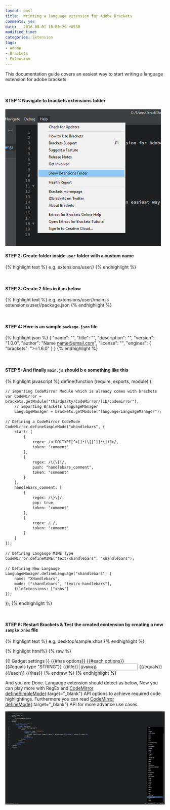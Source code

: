 ```yaml
---
layout: post
title:  Wrinting a language extension for Adobe Brackets
comments: yes
date:   2016-08-01 10:00:29 +0530
modified_time: 
categories: Extension
tags:
- Adobe
- Brackets
- Extension
---
```


This documentation guide covers an easiest way to start writing a language extension for adobe brackets.

<br> 

#### STEP 1: Navigate to brackets extensions folder

<img src="/images/post/brackets_extension_folder_navigate.png">

<br> 

#### STEP 2: Create folder inside `user` folder with a custom name

{% highlight text %}
e.g. extensions/user/<custom-extension>/
{% endhighlight %}

<br> 

#### STEP 3: Create 2 files in it as below

{% highlight text %}
e.g.
extensions/user/<your-extension>/main.js
extensions/user/<your-extension>/package.json
{% endhighlight %}

<br> 

#### STEP 4: Here is an sample `package.json` file

{% highlight json %}
{
    "name": "<your-extension>",
    "title": "<Your-Brackets-Extension>",
    "description": "<Your-Brackets-Extension-Description>",
    "version": "1.0.0",
    "author": "Name <name@email.com>",
    "license": "<MIT>",
    "engines": {
        "brackets": ">=1.6.0"
    }
}
{% endhighlight %}

<br>

#### STEP 5: And finally `main.js` should b e something like this

{% highlight javascript %}
define(function (require, exports, module) {
    
    // importing CodeMirror Module which is already comes with brackets
    var CodeMirror = brackets.getModule("thirdparty/CodeMirror/lib/codemirror"),
        // importing Brackets LanguageManager
        LanguageManager = brackets.getModule("language/LanguageManager");
    
    // Defining a CodeMirror CodeMode
    CodeMirror.defineSimpleMode("xhandlebars", {
        start: [
            {
                regex: /<!DOCTYPE[^>[]*(\[[^]]*\])?>/,
                token: "comment"
            },
            {
                regex: /\{\{!/,
                push: "handlebars_comment",
                token: "comment"
            }
        ],
        handlebars_comment: [
            { 
                regex: /\}\}/,
                pop: true,
                token: "comment"
            },
            {
                regex: /./,
                token: "comment"
            }
        ]
    });
    
    // Defining Langauge MIME Type
    CodeMirror.defineMIME("text/xhandlebars", "xhandlebars");
    
    // Defining New Langauge
    LanguageManager.defineLanguage("xhandlebars", {
        name: "XHandlebars",
        mode: ["shandlebars", "text/x-handlebars"],
        fileExtensions: ["xhbs"]
    });
    
});
{% endhighlight %}

<br>

#### STEP 6: Restart Brackets & Test the created exntension by creating a new `sample.xhbs` file

{% highlight text %}
e.g.
desktop/sample.xhbs
{% endhighlight %}

{% highlight html%}
{% raw %}
<!DOCTYPE html>
<html lang="en">
<head>
    <title>Sample</title>
</head>
<body>
    {{! Gadget settings }}
    {{#has options}}
        {{#each options}}
        <div class="form-group">
            <div>
                {{#equals type "STRING"}}
                <label>{{title}}
                    <input type="text" name="{{@key}}" placeholder="{{title}}" value="{{value}}">
                </label>
                {{/equals}}
            </div>
        </div>
        {{/each}}
    {{/has}}
</body>
</html>
{% endraw %}
{% endhighlight %}

<br>

And you are Done. Langauge extension should detect as below, Now you can play more with RegEx and [CodeMirror defineSimpleMode](https://codemirror.net/demo/simplemode.html){:target="_blank"} 
API options to achieve required code highlightings. Furthermore you can read [CodeMirror defineMode](https://codemirror.net/doc/manual.html#modeapi){:target="_blank"} API for more advance use cases.

<img src="/images/post/brackets_custom_language_extension.png" class="img-responsive">
